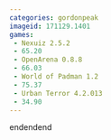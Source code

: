 ```yaml
---
categories: gordonpeak
imageid: 171129.1401
games:
 - Nexuiz 2.5.2
 - 65.20
 - OpenArena 0.8.8
 - 66.03
 - World of Padman 1.2
 - 75.37
 - Urban Terror 4.2.013
 - 34.90
---
```


endendend

